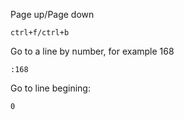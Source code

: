 Page up/Page down
  
    ctrl+f/ctrl+b

Go to a line by number, for example 168
  
    :168
    
Go to line begining:

    0
    
